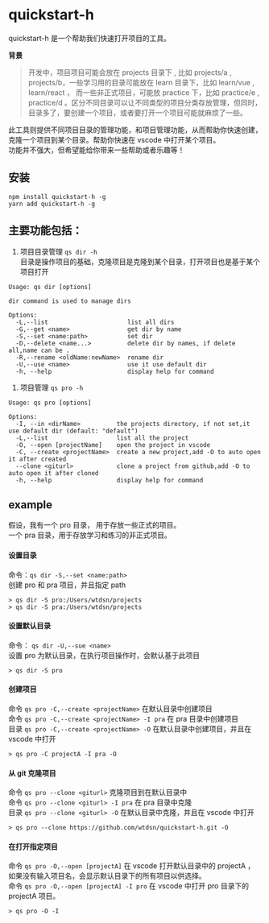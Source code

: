 # quickstart-h
quickstart-h 是一个帮助我们快速打开项目的工具。

**背景**
> 开发中，项目项目可能会放在 projects 目录下  , 比如 projects/a , projects/b，一些学习用的目录可能放在 learn 目录下，比如 learn/vue , learn/react ， 而一些非正式项目，可能放 practice 下，比如 practice/e , practice/d 。区分不同目录可以让不同类型的项目分类存放管理，但同时，目录多了，要创建一个项目，或者要打开一个项目可能就麻烦了一些。

此工具则提供不同项目目录的管理功能，和项目管理功能，从而帮助你快速创建，克隆一个项目到某个目录。帮助你快速在 vscode 中打开某个项目。\
功能并不强大，但希望能给你带来一些帮助或者乐趣等！

## 安装
`npm install quickstart-h -g` \
`yarn add quickstart-h -g`


## 主要功能包括：
1. 项目目录管理  `qs dir -h` \
目录是操作项目的基础，克隆项目是克隆到某个目录，打开项目也是基于某个项目打开
```shell
Usage: qs dir [options]

dir command is used to manage dirs

Options:
  -L,--list                      list all dirs
  -G,--get <name>                get dir by name
  -S,--set <name:path>           set dir
  -D,--delete <name...>          delete dir by names, if delete all,name can be .
  -R,--rename <oldName:newName>  rename dir
  -U,--use <name>                use it use default dir
  -h, --help                     display help for command
```

1. 项目管理 `qs pro -h`
```shell
Usage: qs pro [options]

Options:
  -I, --in <dirName>          the projects directory, if not set,it use default dir (default: "default")
  -L,--list                   list all the project
  -O, --open [projectName]    open the project in vscode
  -C, --create <projectName>  create a new project,add -O to auto open it after created
  --clone <giturl>            clone a project from github,add -O to auto open it after cloned
  -h, --help                  display help for command
```


## example
假设，我有一个 pro 目录， 用于存放一些正式的项目。\
一个 pra 目录，用于存放学习和练习的非正式项目。

#### 设置目录
命令：`qs dir -S,--set <name:path>` \
创建 pro 和 pra 项目，并且指定 path
```shell
> qs dir -S pro:/Users/wtdsn/projects
> qs dir -S pra:/Users/wtdsn/projects
```


#### 设置默认目录
命令： `qs dir -U,--sue <name>` \
设置 pro 为默认目录，在执行项目操作时，会默认基于此项目
```shell
> qs dir -S pro
```

#### 创建项目
命令 `qs pro -C,--create <projectName>` 在默认目录中创建项目 \
命令 `qs pro -C,--create <projectName> -I pra`  在 pra 目录中创建项目 \
目录 `qs pro -C,--create <projectName> -O` 在默认目录中创建项目，并且在 vscode 中打开
```shell
> qs pro -C projectA -I pra -O
```

#### 从 git 克隆项目
命令 `qs pro --clone <giturl>` 克隆项目到在默认目录中 \
命令 `qs pro --clone <giturl> -I pra`  在 pra 目录中克隆 \
目录 `qs pro --clone <giturl> -O` 在默认目录中克隆，并且在 vscode 中打开
```shell
> qs pro --clone https://github.com/wtdsn/quickstart-h.git -O
```

#### 在打开指定项目
命令 `qs pro -O,--open [projectA]` 在 vscode 打开默认目录中的 projectA ， 如果没有输入项目名，会显示默认目录下的所有项目以供选择。 \
命令  `qs pro -O,--open [projectA] -I pro` 在 vscode 中打开 pro 目录下的 projectA 项目。
```shell
> qs pro -O -I
```
